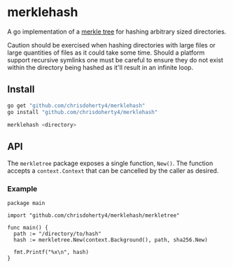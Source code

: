 # merklehash

A go implementation of a [merkle tree](https://en.wikipedia.org/wiki/Merkle_tree)
for hashing arbitrary sized directories.

Caution should be exercised when hashing directories with large files or large 
quantities of files as it could take some time. Should a platform support
recursive symlinks one must be careful to ensure they do not exist within
the directory being hashed as it'll result in an infinite loop.

## Install

```bash
go get "github.com/chrisdoherty4/merklehash"
go install "github.com/chrisdoherty4/merklehash"

merklehash <directory>
```

## API

The `merkletree` package exposes a single function, `New()`. The function
accepts a `context.Context` that can be cancelled by the caller as desired.

### Example

```golang
package main

import "github.com/chrisdoherty4/merklehash/merkletree"

func main() {
  path := "/directory/to/hash"
  hash := merkletree.New(context.Background(), path, sha256.New)

  fmt.Printf("%x\n", hash)
}
```
